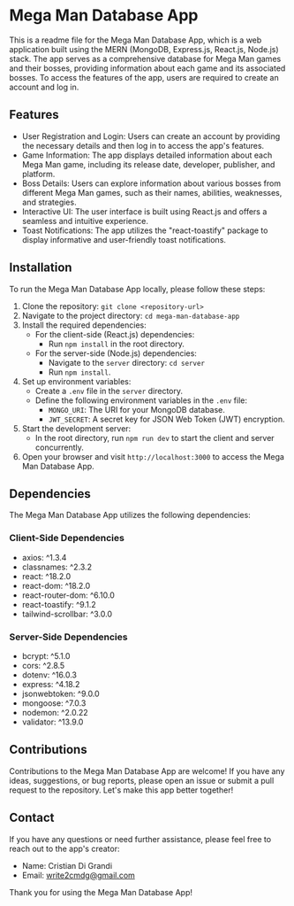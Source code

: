 # Mega Man Database App

This is a readme file for the Mega Man Database App, which is a web application built using the MERN (MongoDB, Express.js, React.js, Node.js) stack. The app serves as a comprehensive database for Mega Man games and their bosses, providing information about each game and its associated bosses. To access the features of the app, users are required to create an account and log in.

## Features

- User Registration and Login: Users can create an account by providing the necessary details and then log in to access the app's features.
- Game Information: The app displays detailed information about each Mega Man game, including its release date, developer, publisher, and platform.
- Boss Details: Users can explore information about various bosses from different Mega Man games, such as their names, abilities, weaknesses, and strategies.
- Interactive UI: The user interface is built using React.js and offers a seamless and intuitive experience.
- Toast Notifications: The app utilizes the "react-toastify" package to display informative and user-friendly toast notifications.

## Installation

To run the Mega Man Database App locally, please follow these steps:

1. Clone the repository: `git clone <repository-url>`
2. Navigate to the project directory: `cd mega-man-database-app`
3. Install the required dependencies:
   - For the client-side (React.js) dependencies:
     - Run `npm install` in the root directory.
   - For the server-side (Node.js) dependencies:
     - Navigate to the `server` directory: `cd server`
     - Run `npm install`.
4. Set up environment variables:
   - Create a `.env` file in the `server` directory.
   - Define the following environment variables in the `.env` file:
     - `MONGO_URI`: The URI for your MongoDB database.
     - `JWT_SECRET`: A secret key for JSON Web Token (JWT) encryption.
5. Start the development server:
   - In the root directory, run `npm run dev` to start the client and server concurrently.
6. Open your browser and visit `http://localhost:3000` to access the Mega Man Database App.

## Dependencies

The Mega Man Database App utilizes the following dependencies:

### Client-Side Dependencies

- axios: ^1.3.4
- classnames: ^2.3.2
- react: ^18.2.0
- react-dom: ^18.2.0
- react-router-dom: ^6.10.0
- react-toastify: ^9.1.2
- tailwind-scrollbar: ^3.0.0

### Server-Side Dependencies

- bcrypt: ^5.1.0
- cors: ^2.8.5
- dotenv: ^16.0.3
- express: ^4.18.2
- jsonwebtoken: ^9.0.0
- mongoose: ^7.0.3
- nodemon: ^2.0.22
- validator: ^13.9.0


## Contributions

Contributions to the Mega Man Database App are welcome! If you have any ideas, suggestions, or bug reports, please open an issue or submit a pull request to the repository. Let's make this app better together!

## Contact

If you have any questions or need further assistance, please feel free to reach out to the app's creator:

- Name: Cristian Di Grandi
- Email: write2cmdg@gmail.com

Thank you for using the Mega Man Database App!